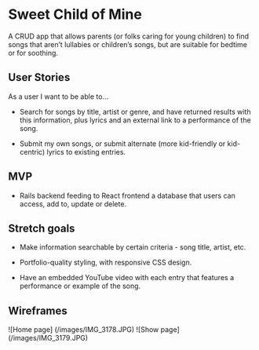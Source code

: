# Sweet Child of Mine

A CRUD app that allows parents (or folks caring for young children) to find songs that aren’t lullabies or children’s songs, but are suitable for bedtime or for soothing.

## User Stories

As a user I want to be able to...

- Search for songs by title, artist or genre, and have returned results with this information, plus lyrics and an external link to a performance of the song. 

- Submit my own songs, or submit alternate (more kid-friendly or kid-centric) lyrics to existing entries. 

## MVP

- Rails backend feeding to React frontend a database that users can access, add to, update or delete.

## Stretch goals

- Make information searchable by certain criteria - song title, artist, etc.

- Portfolio-quality styling, with responsive CSS design.

- Have an embedded YouTube video with each entry that features a performance or example of the song.

## Wireframes

![Home page] (/images/IMG_3178.JPG)
![Show page] (/images/IMG_3179.JPG)

